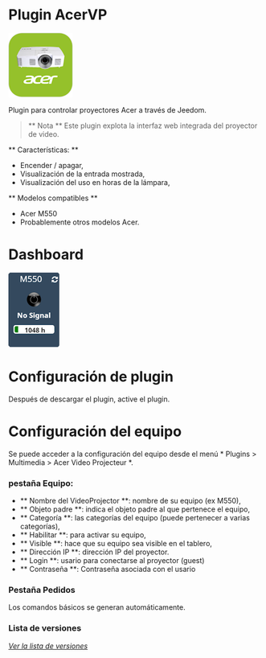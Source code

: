 Plugin AcerVP
=============

![Logo plugin](../assets/images/AcerVP_icon.png "Logo plugin")

Plugin para controlar proyectores Acer a través de Jeedom.

> ** Nota **
> Este plugin explota la interfaz web integrada del proyector de video.


** Características: **

- Encender / apagar,
- Visualización de la entrada mostrada,
- Visualización del uso en horas de la lámpara,

** Modelos compatibles **
- Acer M550
- Probablemente otros modelos Acer.

Dashboard
=========

![Panel de control visual](../assets/images/Dashboard.png "Panel de control visual")

Configuración de plugin
=======================

Después de descargar el plugin, active el plugin.

Configuración del equipo
========================

Se puede acceder a la configuración del equipo desde el menú * Plugins > Multimedia > Acer Video Projecteur *.

### pestaña Equipo:

- ** Nombre del VideoProjector **: nombre de su equipo (ex M550),
- ** Objeto padre **: indica el objeto padre al que pertenece el equipo,
- ** Categoría **: las categorías del equipo (puede pertenecer a varias categorías),
- ** Habilitar **: para activar su equipo,
- ** Visible **: hace que su equipo sea visible en el tablero,
- ** Dirección IP **: dirección IP del proyector.
- ** Login **: usario para conectarse al proyector (guest)
- ** Contraseña **: Contraseña asociada con el usario

### Pestaña Pedidos

Los comandos básicos se generan automáticamente.

### Lista de versiones

*[Ver la lista de versiones](changelog.md)*
